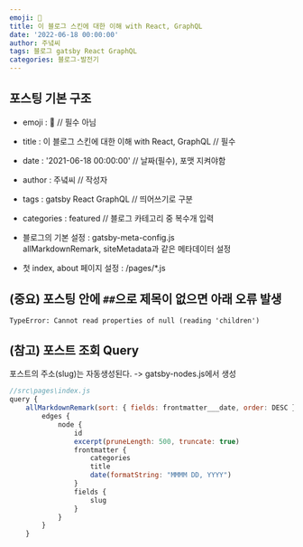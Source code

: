 ```yaml
---
emoji: 🔮
title: 이 블로그 스킨에 대한 이해 with React, GraphQL
date: '2022-06-18 00:00:00'
author: 주녘씨
tags: 블로그 gatsby React GraphQL
categories: 블로그-발전기
---
```


## 포스팅 기본 구조
- emoji : 🔮 // 필수 아님

- title : 이 블로그 스킨에 대한 이해 with React, GraphQL // 필수

- date : '2021-06-18 00:00:00' // 날짜(필수), 포맷 지켜야함

- author : 주녘씨 // 작성자

- tags : gatsby React GraphQL // 띄어쓰기로 구분

- categories : featured // 블로그 카테고리 중 복수개 입력

- 블로그의 기본 설정 : gatsby-meta-config.js
    <br/> allMarkdownRemark, siteMetadata과 같은 메타데이터 설정

- 첫 index, about 페이지 설정 : /pages/*.js

## (중요) 포스팅 안에 `##`으로 제목이 없으면 아래 오류 발생
 `TypeError: Cannot read properties of null (reading 'children')`

## (참고) 포스트 조회 Query
포스트의 주소(slug)는 자동생성된다. -> gatsby-nodes.js에서 생성
```js
//src\pages\index.js
query {
    allMarkdownRemark(sort: { fields: frontmatter___date, order: DESC }) {
        edges {
            node {
                id
                excerpt(pruneLength: 500, truncate: true)
                frontmatter {
                    categories
                    title
                    date(formatString: "MMMM DD, YYYY")
                }
                fields {
                    slug
                }
            }
        }
    }

```

```toc

```